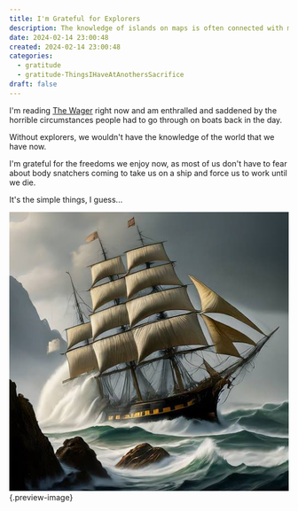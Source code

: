 ```yaml
---
title: I'm Grateful for Explorers
description: The knowledge of islands on maps is often connected with many lost lives.
date: 2024-02-14 23:00:48
created: 2024-02-14 23:00:48
categories:
  - gratitude
  - gratitude-ThingsIHaveAtAnothersSacrifice
draft: false
---
```

I'm reading [The Wager](../book-review/the-wager.md) right now and am enthralled and saddened by the horrible circumstances people had to go through on boats back in the day. 

Without explorers, we wouldn't have the knowledge of the world that we have now. 

I'm grateful for the freedoms we enjoy now, as most of us don't have to fear about body snatchers coming to take us on a ship and force us to work until we die. 

It's the simple things, I guess...

![I'm grateful I'll never know what these people went through...](../img/gemini-1700s-ship-cape-horn.jpeg){.preview-image}